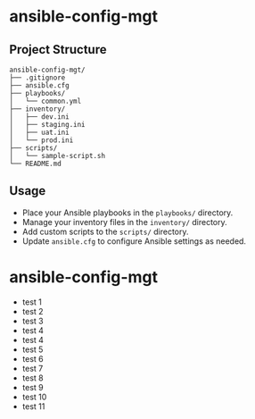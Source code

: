 # ansible-config-mgt

## Project Structure

```
ansible-config-mgt/
├── .gitignore
├── ansible.cfg
├── playbooks/
│   └── common.yml
├── inventory/
│   ├── dev.ini
│   ├── staging.ini
│   ├── uat.ini
│   └── prod.ini
├── scripts/
│   └── sample-script.sh
└── README.md
```

## Usage

- Place your Ansible playbooks in the `playbooks/` directory.
- Manage your inventory files in the `inventory/` directory.
- Add custom scripts to the `scripts/` directory.
- Update `ansible.cfg` to configure Ansible settings as needed.
# ansible-config-mgt


- test 1
- test 2
- test 3
- test 4
- test 4
- test 5
- test 6
- test 7
- test 8
- test 9
- test 10
- test 11










